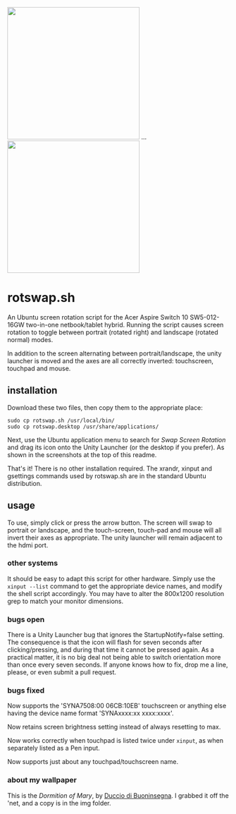 <img src="./img/screenshot%231.png" height="300"> ... <img src="./img/screenshot%232.png" width="300">

# rotswap.sh

An Ubuntu screen rotation script for the Acer Aspire Switch 10 SW5-012-16GW two-in-one netbook/tablet hybrid. Running the script causes screen rotation to toggle between portrait (rotated right) and landscape (rotated normal) modes.

In addition to the screen alternating between portrait/landscape, the unity launcher is moved and the axes are all correctly inverted: touchscreen, touchpad and mouse.

## installation

Download these two files, then copy them to the appropriate place:

    sudo cp rotswap.sh /usr/local/bin/
    sudo cp rotswap.desktop /usr/share/applications/

Next, use the Ubuntu application menu to search for *Swap Screen Rotation* and drag its icon onto the Unity Launcher (or the desktop if you prefer). As shown in the screenshots at the top of this readme.

That's it! There is no other installation required. The xrandr, xinput and gsettings commands used by rotswap.sh are in the standard Ubuntu distribution.

## usage

To use, simply click or press the arrow button. The screen will swap to portrait or landscape, and the touch-screen, touch-pad and mouse will all invert their axes as appropriate. The unity launcher will remain adjacent to the hdmi port.

### other systems

It should be easy to adapt this script for other hardware. Simply use the `xinput --list` command to get the appropriate device names, and modify the shell script accordingly. You may have to alter the 800x1200 resolution grep to match your monitor dimensions.

### bugs open

There is a Unity Launcher bug that ignores the StartupNotify=false setting. The consequence is that the icon will flash for seven seconds after clicking/pressing, and during that time it cannot be pressed again. As a practical matter, it is no big deal not being able to switch orientation more than once every seven seconds. If anyone knows how to fix, drop me a line, please, or even submit a pull request.

### bugs fixed

Now supports the 'SYNA7508:00 06CB:10EB' touchscreen or anything else having the device name format 'SYNAxxxx:xx xxxx:xxxx'.

Now retains screen brightness setting instead of always resetting to max.

Now works correctly when touchpad is listed twice under `xinput`, as when separately listed as a Pen input.

Now supports just about any touchpad/touchscreen name.

### about my wallpaper

This is the *Dormition of Mary*, by [Duccio di Buoninsegna](https://en.wikipedia.org/wiki/Duccio). I grabbed it off the 'net, and a copy is in the img folder.
